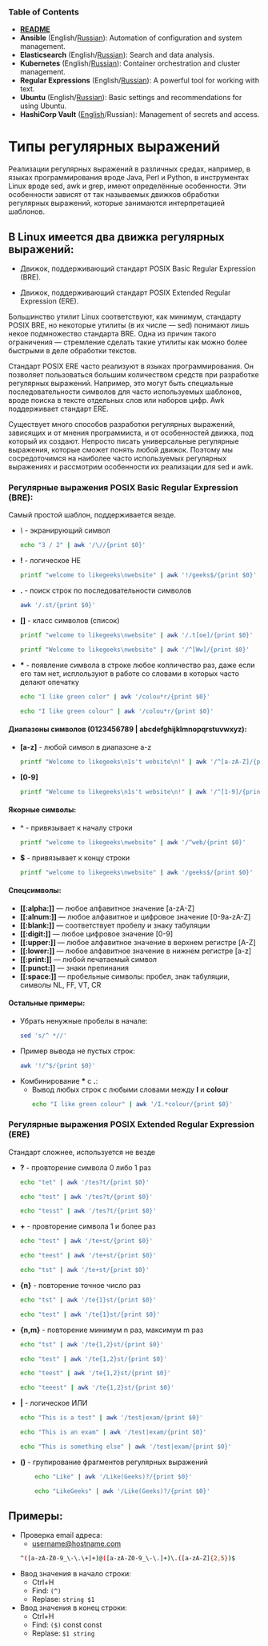 ### Table of Contents
- **[README](../README.md)**
- **Ansible** (English/[Russian](ansible-ru.md)): Automation of configuration and system management.
- **Elasticsearch** (English/[Russian](elastic-ru.md)): Search and data analysis.
- **Kubernetes** (English/[Russian](kubectl-ru.md)): Container orchestration and cluster management.
- **Regular Expressions** (English/[Russian](regex-ru.md)): A powerful tool for working with text.
- **Ubuntu** (English/[Russian](ubuntu-ru.md)): Basic settings and recommendations for using Ubuntu.
- **HashiCorp Vault** ([English](../en/vault-en.md)/Russian): Management of secrets and access.

# Типы регулярных выражений

Реализации регулярных выражений в различных средах, например, в языках программирования вроде Java, Perl и Python, в инструментах Linux вроде sed, awk и grep, имеют определённые особенности. Эти особенности зависят от так называемых движков обработки регулярных выражений, которые занимаются интерпретацией шаблонов.

## В Linux имеется два движка регулярных выражений:

- Движок, поддерживающий стандарт POSIX Basic Regular Expression (BRE).
    
- Движок, поддерживающий стандарт POSIX Extended Regular Expression (ERE).

Большинство утилит Linux соответствуют, как минимум, стандарту POSIX BRE, но некоторые утилиты (в их числе — sed) понимают лишь некое подмножество стандарта BRE. Одна из причин такого ограничения — стремление сделать такие утилиты как можно более быстрыми в деле обработки текстов.

Стандарт POSIX ERE часто реализуют в языках программирования. Он позволяет пользоваться большим количеством средств при разработке регулярных выражений. Например, это могут быть специальные последовательности символов для часто используемых шаблонов, вроде поиска в тексте отдельных слов или наборов цифр. Awk поддерживает стандарт ERE.

Существует много способов разработки регулярных выражений, зависящих и от мнения программиста, и от особенностей движка, под который их создают. Непросто писать универсальные регулярные выражения, которые сможет понять любой движок. Поэтому мы сосредоточимся на наиболее часто используемых регулярных выражениях и рассмотрим особенности их реализации для sed и awk.

### Регулярные выражения POSIX Basic Regular Expression (BRE):
Самый простой шаблон, поддерживается везде.

- *\\* - экранирующий символ
    ```bash
    echo "3 / 2" | awk '/\//{print $0}'
    ```
- **\!** - логическое НЕ
    ```bash
    printf "welcome to likegeeks\nwebsite" | awk '!/geeks$/{print $0}'
    ```
- **\.** - поиск строк по последовательности символов
    ```bash
    awk '/.st/{print $0}'
    ```
- **\[]** - класс символов (список)
    ```bash
    printf "welcome to likegeeks\nwebsite" | awk '/.t[oe]/{print $0}'
    ```
    ```bash
    printf "Welcome to likegeeks\nwebsite" | awk '/^[Ww]/{print $0}'
    ```
- **\*** - появление символа в строке любое колличество раз, даже если его там нет, исплользуют в работе со словами в которых часто делают опечатку
    ```bash
    echo "I like green color" | awk '/colou*r/{print $0}'
    ```
    ```bash
    echo "I like green colour" | awk '/colou*r/{print $0}'
    ```

#### Диапазоны символов (0123456789 | abcdefghijklmnopqrstuvwxyz):

- **[a-z]** - любой символ в диапазоне a-z
    ```bash
    printf "Welcome to likegeeks\n1s't website\n!" | awk '/^[a-zA-Z]/{print $0}'
    ```
- **[0-9]**
    ```bash
    printf "Welcome to likegeeks\n1s't website\n!" | awk '/^[1-9]/{print $0}'
    ```
#### Якорные символы:
- **\^** - привязывает к началу строки
    ```bash
    printf "welcome to likegeeks\nwebsite" | awk '/^web/{print $0}'
    ```
- **\$** - привязывает к концу строки 
    ```bash
    printf "welcome to likegeeks\nwebsite" | awk '/geeks$/{print $0}'
    ```
#### Спецсимволы: 

- **[[:alpha:]]** — любое алфавитное значение [a-zA-Z]
- **[[:alnum:]]** — любое алфавитное и цифровое значение [0-9a-zA-Z]
- **[[:blank:]]** — соответствует пробелу и знаку табуляции
- **[[:digit:]]** — любое цифровое значение [0-9]
- **[[:upper:]]** — любое алфавитное значение в верхнем регистре [A-Z]
- **[[:lower:]]** — любое алфавитное значение в нижнем регистре [a-z]
- **[[:print:]]** — любой печатаемый символ
- **[[:punct:]]** — знаки препинания
- **[[:space:]]** — пробельные символы: пробел, знак табуляции, символы NL, FF, VT, CR

#### Остальные примеры:
- Убрать ненужные пробелы в начале:
    ```bash
    sed 's/^ *//'
    ```
- Пример вывода не пустых строк:
    ```bash
    awk '!/^$/{print $0}'
    ```
- Комбинирование **\*** с **\.**:
    - Вывод любых строк с любыми словами между **I** и **colour**
        ```bash
        echo "I like green colour" | awk '/I.*colour/{print $0}'
        ```

### Регулярные выражения POSIX Extended Regular Expression (ERE)
Стандарт сложнее, используется не везде

- **\?** - провторение символа 0 либо 1 раз
    ```bash
    echo "tet" | awk '/tes?t/{print $0}'
    ```
    ```bash
    echo "test" | awk '/tes?t/{print $0}'
    ```
    ```bash
    echo "tesst" | awk '/tes?t/{print $0}'
    ```
- **\+** - провторение символа 1 и более раз
    ```bash
    echo "test" | awk '/te+st/{print $0}'
    ```
    ```bash
    echo "teest" | awk '/te+st/{print $0}'
    ```
    ```bash
    echo "tst" | awk '/te+st/{print $0}'
    ```
- **{n}** - повторение точное число раз
    ```bash
    echo "tst" | awk '/te{1}st/{print $0}'
    ```
    ```bash
    echo "test" | awk '/te{1}st/{print $0}'
    ```
- **{n,m}** - повторение минимум n раз, максимум m раз
    ```bash
    echo "tst" | awk '/te{1,2}st/{print $0}'
    ```
    ```bash
    echo "test" | awk '/te{1,2}st/{print $0}'
    ```
    ```bash
    echo "teest" | awk '/te{1,2}st/{print $0}'
    ```
    ```bash
    echo "teeest" | awk '/te{1,2}st/{print $0}'
    ```
- **|** - логическое ИЛИ 
    ```bash
    echo "This is a test" | awk '/test|exam/{print $0}'
    ```
    ```bash
    echo "This is an exam" | awk '/test|exam/{print $0}'
    ```
    ```bash
    echo "This is something else" | awk '/test|exam/{print $0}'
    ```
- **()** - групирование фрагментов регулярных выражений
    ```bash
        echo "Like" | awk '/Like(Geeks)?/{print $0}'
    ```
    ```bash
        echo "LikeGeeks" | awk '/Like(Geeks)?/{print $0}'
    ```
## Примеры:

- Проверка email адреса:
    - username@hostname.com
    ```bash
    ^([a-zA-Z0-9_\-\.\+]+)@([a-zA-Z0-9_\-\.]+)\.([a-zA-Z]{2,5})$
    ```
- Ввод значения в начало строки: 
    - Ctrl+H
    - Find: `(^)`
    - Replase: `string $1`
- Ввод значения в конец строки: 
    - Ctrl+H
    - Find: `($)` const const 
    - Replase: `$1 string`